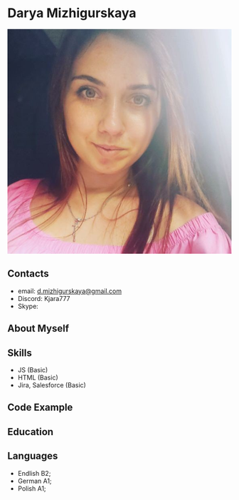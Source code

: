 # Darya Mizhigurskaya
![photo](1626517438941.jpg "Фото")
## Contacts
* email: d.mizhigurskaya@gmail.com
* Discord: Kjara777
* Skype:
## About Myself
## Skills
* JS (Basic)
* HTML (Basic)
* Jira, Salesforce (Basic)
## Code Example
## Education
## Languages
* Endlish B2;
* German A1;
* Polish A1;
